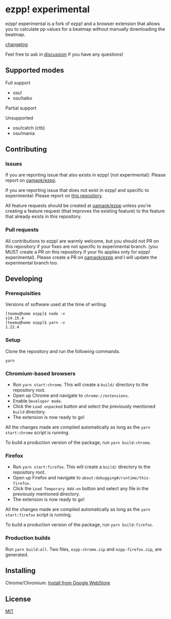 # ezpp! experimental

ezpp! experimental is a fork of ezpp! and a browser extension that allows you to calculate pp
values for a beatmap without manually downloading the beatmap.

[changelog](https://next.acrylicstyle.xyz/ezpp.html#ezpp_experimental)

Feel free to ask in [discussion](https://github.com/acrylic-style/ezpp/discussions) if you have any questions!

## Supported modes

Full support
- osu!
- osu!taiko

Partial support

Unsupported
- osu!catch (ctb)
- osu!mania


## Contributing

### Issues

If you are reporting issue that also exists in ezpp! (not experimental): Please report on [oamaok/ezpp](https://github.com/oamaok/ezpp/issues).

If you are reporting issue that does not exist in ezpp! and specific to experimental: Please report on [this repository](https://github.com/acrylic-style/ezpp/issues).

All feature requests should be created at [oamaok/ezpp](https://github.com/oamaok/ezpp/issues) unless you're creating a feature request (that improves the existing feature) to the feature that already exists in this repository.

### Pull requests

All contributions to ezpp! are warmly welcome, but you should not PR on this repository if your fixes are not specific to experimental branch. (you MUST create a PR on this repository if your fix applies only for ezpp! experimental). Please create a PR on [oamaok/ezpp](https://github.com/oamaok/ezpp) and I will update the experimental branch too.

## Developing

### Prerequisities

Versions of software used at the time of writing:

```shell
[teemu@home ezpp]$ node -v
v14.15.4
[teemu@home ezpp]$ yarn -v
1.22.4
```

### Setup

Clone the repository and run the following commands.
```
yarn
```

### Chromium-based browsers

 - Run `yarn start:chrome`. This will create a `build/` directory to the repository root.
 - Open up Chrome and navigate to `chrome://extensions`.
 - Enable `Developer mode`.
 - Click the `Load unpacked` button and select the previously mentioned `build` directory. 
 - The extension is now ready to go!

All the changes made are compiled automatically as long as the `yarn start:chrome` script is running.

To build a production version of the package, run `yarn build:chrome`.

### Firefox

 - Run `yarn start:firefox`. This will create a `build/` directory to the repository root.
 - Open up Firefox and navigate to `about:debugging#/runtime/this-firefox`.
 - Click the `Load Temporary Add-on` button and select any file in the previously mentioned directory.
 - The extension is now ready to go!

All the changes made are compiled automatically as long as the `yarn start:firefox` script is running.

To build a production version of the package, run `yarn build:firefox`.

### Production builds

Run `yarn build:all`. Two files, `ezpp-chrome.zip` and `ezpp-firefox.zip`, are generated.

## Installing

Chrome/Chromium: [Install from Google WebStore](https://chrome.google.com/webstore/detail/iihpkkdlbfcanaaignnjcgmlhhbpoioh)

<!-- I didn't publish on AMO -->
<!--Firefox: [Install from addons.mozilla.org](https://addons.mozilla.org/en-US/firefox/addon/ezpp/)-->

## License

[MIT](https://github.com/oamaok/ezpp/blob/master/LICENSE)
